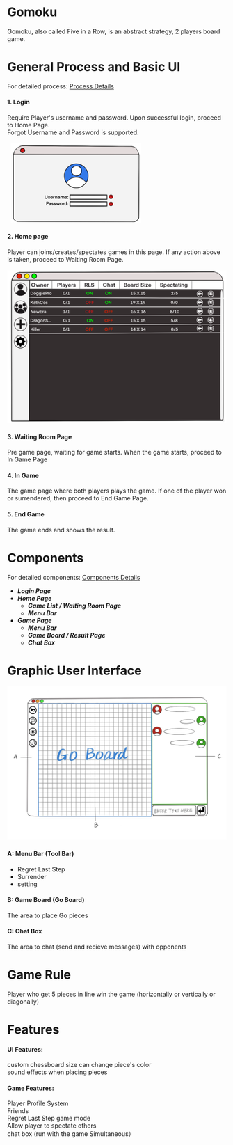 # Gomoku
Gomoku, also called Five in a Row, is an abstract strategy, 2 players board game. <br>
# General Process and Basic UI
For detailed process: [Process Details](https://github.com/ZhihengChang/Gomoku/blob/main/doc/processDetails.md)
#### **1. Login** <br>
Require Player's username and password. Upon successful login, proceed to Home Page. <br>
Forgot Username and Password is supported. <br><br>&nbsp;
<img src="https://github.com/ZhihengChang/Gomoku/blob/main/doc/img/loginUI.png" style="" width="300"> <br>
#### **2. Home page** 
Player can joins/creates/spectates games in this page. If any action above is taken, proceed to Waiting Room Page. <br><br>
<img src="https://github.com/ZhihengChang/Gomoku/blob/main/doc/img/homePageUI.png" width="600"> <br>
#### **3. Waiting Room Page** 
Pre game page, waiting for game starts. When the game starts, proceed to In Game Page
#### **4. In Game** 
The game page where both players plays the game. If one of the player won or surrendered, then proceed to End Game Page.
#### **5. End Game** 
The game ends and shows the result.

# Components
For detailed components: [Components Details](https://github.com/ZhihengChang/Gomoku/blob/main/doc/componentsDetails.md)
- ***Login Page***
- ***Home Page***
  - ***Game List / Waiting Room Page***
  - ***Menu Bar***
- ***Game Page***
  - ***Menu Bar***
  - ***Game Board / Result Page***
  - ***Chat Box***
  
# Graphic User Interface
<img src="https://github.com/ZhihengChang/Gomoku/blob/main/doc/img/UI_design.jpg" width="650"> <br>
#### A: Menu Bar (Tool Bar)
- Regret Last Step
- Surrender
- setting
#### B: Game Board (Go Board)
The area to place Go pieces 
#### C: Chat Box
The area to chat (send and recieve messages) with opponents
# Game Rule
Player who get 5 pieces in line win the game (horizontally or vertically or diagonally) <br>
# Features
#### UI Features:
custom chessboard size
can change piece's color <br>
sound effects when placing pieces <br>
#### Game Features:
Player Profile System <br>
Friends <br>
Regret Last Step game mode <br>
Allow player to spectate others <br>
chat box (run with the game Simultaneous）<br>

